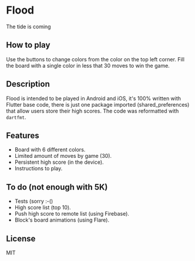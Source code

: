 # Flood

The tide is coming

## How to play

Use the buttons to change colors from the color on the top left corner.
Fill the board with a single color in less that 30 moves to win the game.

## Description

Flood is intended to be played in Android and iOS, it's 100% written with Flutter base code, 
there is just one package imported (shared_preferences) that allow users store their high scores.
The code was reformatted with `dartfmt`.

## Features

- Board with 6 different colors.
- Limited amount of moves by game (30).
- Persistent high score (in the device).
- Instructions to play.

## To do (not enough with 5K)

- Tests (sorry :-()
- High score list (top 10).
- Push high score to remote list (using Firebase).
- Block's board animations (using Flare).

## License

MIT